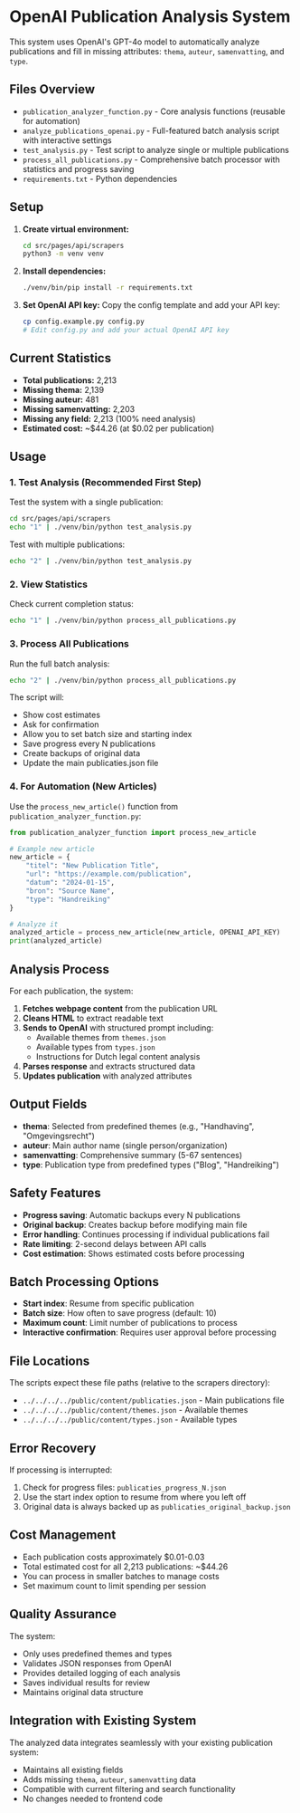 # OpenAI Publication Analysis System

This system uses OpenAI's GPT-4o model to automatically analyze publications and fill in missing attributes: `thema`, `auteur`, `samenvatting`, and `type`.

## Files Overview

- `publication_analyzer_function.py` - Core analysis functions (reusable for automation)
- `analyze_publications_openai.py` - Full-featured batch analysis script with interactive settings
- `test_analysis.py` - Test script to analyze single or multiple publications
- `process_all_publications.py` - Comprehensive batch processor with statistics and progress saving
- `requirements.txt` - Python dependencies

## Setup

1. **Create virtual environment:**
   ```bash
   cd src/pages/api/scrapers
   python3 -m venv venv
   ```

2. **Install dependencies:**
   ```bash
   ./venv/bin/pip install -r requirements.txt
   ```

3. **Set OpenAI API key:**
   Copy the config template and add your API key:
   ```bash
   cp config.example.py config.py
   # Edit config.py and add your actual OpenAI API key
   ```

## Current Statistics

- **Total publications:** 2,213
- **Missing thema:** 2,139
- **Missing auteur:** 481
- **Missing samenvatting:** 2,203
- **Missing any field:** 2,213 (100% need analysis)
- **Estimated cost:** ~$44.26 (at $0.02 per publication)

## Usage

### 1. Test Analysis (Recommended First Step)

Test the system with a single publication:
```bash
cd src/pages/api/scrapers
echo "1" | ./venv/bin/python test_analysis.py
```

Test with multiple publications:
```bash
echo "2" | ./venv/bin/python test_analysis.py
```

### 2. View Statistics

Check current completion status:
```bash
echo "1" | ./venv/bin/python process_all_publications.py
```

### 3. Process All Publications

Run the full batch analysis:
```bash
echo "2" | ./venv/bin/python process_all_publications.py
```

The script will:
- Show cost estimates
- Ask for confirmation
- Allow you to set batch size and starting index
- Save progress every N publications
- Create backups of original data
- Update the main publicaties.json file

### 4. For Automation (New Articles)

Use the `process_new_article()` function from `publication_analyzer_function.py`:

```python
from publication_analyzer_function import process_new_article

# Example new article
new_article = {
    "titel": "New Publication Title",
    "url": "https://example.com/publication",
    "datum": "2024-01-15",
    "bron": "Source Name",
    "type": "Handreiking"
}

# Analyze it
analyzed_article = process_new_article(new_article, OPENAI_API_KEY)
print(analyzed_article)
```

## Analysis Process

For each publication, the system:

1. **Fetches webpage content** from the publication URL
2. **Cleans HTML** to extract readable text
3. **Sends to OpenAI** with structured prompt including:
   - Available themes from `themes.json`
   - Available types from `types.json`
   - Instructions for Dutch legal content analysis
4. **Parses response** and extracts structured data
5. **Updates publication** with analyzed attributes

## Output Fields

- **thema**: Selected from predefined themes (e.g., "Handhaving", "Omgevingsrecht")
- **auteur**: Main author name (single person/organization)
- **samenvatting**: Comprehensive summary (5-67 sentences)
- **type**: Publication type from predefined types ("Blog", "Handreiking")

## Safety Features

- **Progress saving**: Automatic backups every N publications
- **Original backup**: Creates backup before modifying main file
- **Error handling**: Continues processing if individual publications fail
- **Rate limiting**: 2-second delays between API calls
- **Cost estimation**: Shows estimated costs before processing

## Batch Processing Options

- **Start index**: Resume from specific publication
- **Batch size**: How often to save progress (default: 10)
- **Maximum count**: Limit number of publications to process
- **Interactive confirmation**: Requires user approval before processing

## File Locations

The scripts expect these file paths (relative to the scrapers directory):
- `../../../../public/content/publicaties.json` - Main publications file
- `../../../../public/content/themes.json` - Available themes
- `../../../../public/content/types.json` - Available types

## Error Recovery

If processing is interrupted:
1. Check for progress files: `publicaties_progress_N.json`
2. Use the start index option to resume from where you left off
3. Original data is always backed up as `publicaties_original_backup.json`

## Cost Management

- Each publication costs approximately $0.01-0.03
- Total estimated cost for all 2,213 publications: ~$44.26
- You can process in smaller batches to manage costs
- Set maximum count to limit spending per session

## Quality Assurance

The system:
- Only uses predefined themes and types
- Validates JSON responses from OpenAI
- Provides detailed logging of each analysis
- Saves individual results for review
- Maintains original data structure

## Integration with Existing System

The analyzed data integrates seamlessly with your existing publication system:
- Maintains all existing fields
- Adds missing `thema`, `auteur`, `samenvatting` data
- Compatible with current filtering and search functionality
- No changes needed to frontend code
